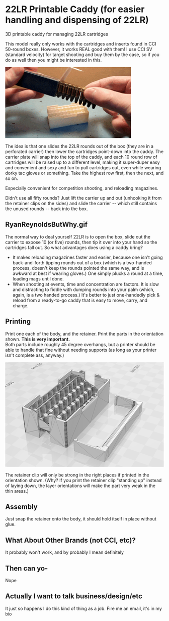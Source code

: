 # 22LR Printable Caddy (for easier handling and dispensing of 22LR)
3D printable caddy for managing 22LR cartridges

This model really only works with the cartridges and inserts found in CCI 50-round boxes.  However, it works REAL good with them!
I use CCI SV (standard velocity) for target shooting and buy them by the case, so if you do as well then you might be interested in this.

![22LR Caddy](https://github.com/MovingSymbols/22LR-Caddy/blob/2274f9b02d663da1a2aae2f3ee9175ca48a05d36/22LR%20Caddy%20Animation%20Optimized.gif)

The idea is that one slides the 22LR rounds out of the box (they are in a perforated carrier) then lower the cartridges point-down into the caddy.
The carrier plate will snap into the top of the caddy, and each 10 round row of cartridges will be raised up to a different level, making it super-duper easy and convenient and sexy and fun to pull cartridges out, even while wearing dorky tac gloves or something.  Take the highest row first, then the next, and so on.

Especially convenient for competition shooting, and reloading magazines.

Didn't use all fifty rounds?  Just lift the carrier up and out (unhooking it from the retainer clips on the sides) and slide the carrier -- which still contains the unused rounds -- back into the box.

## RyanReynoldsButWhy.gif
The normal way to deal yourself 22LR is to open the box, slide out the carrier to expose 10 (or five) rounds, then tip it over into your hand so the cartridges fall out.  So what advantages does using a caddy bring?

- It makes reloading magazines faster and easier, because one isn't going back-and-forth tipping rounds out of a box (which is a two-handed process, doesn't keep the rounds pointed the same way, and is awkward at best if wearing gloves.)  One simply plucks a round at a time, loading mags until done.
- When shooting at events, time and concentration are factors. It is slow and distracting to fiddle with dumping rounds into your palm (which, again, is a two handed process.) It's better to just one-handedly pick & reload from a ready-to-go caddy that is easy to move, carry, and charge.

## Printing
Print one each of the body, and the retainer. Print the parts in the orientation shown. **This is very important.**  
Both parts include roughly 45 degree overhangs, but a printer should be able to handle that fine without needing supports (as long as your printer isn't complete ass, anyway.)

![Print directions](https://github.com/MovingSymbols/22LR-Caddy/blob/9670d3e983edbaab7f3df6bf74e97315151d9a97/Print%20like%20this.png)

The retainer clip will only be strong in the right places if printed in the orientation shown.  (Why? If you print the retainer clip "standing up" instead of laying down, the layer orientations will make the part very weak in the thin areas.)

## Assembly
Just snap the retainer onto the body, it should hold itself in place without glue.

## What About Other Brands (not CCI, etc)?
It probably won't work, and by probably I mean definitely

## Then can yo-
Nope

## Actually I want to talk business/design/etc
It just so happens I do this kind of thing as a job. Fire me an email, it's in my bio
